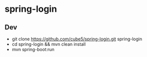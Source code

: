 # spring-login

## Dev
- git clone https://github.com/cube5/spring-login.git spring-login
- cd spring-login && mvn clean install
- mvn spring-boot:run
